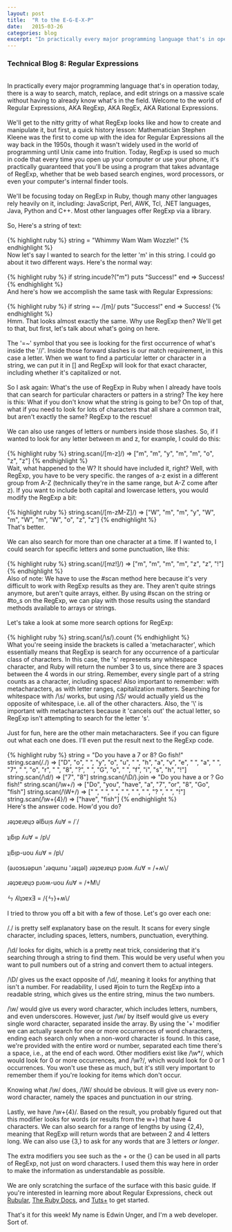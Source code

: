 ```yaml
---
layout: post
title:  "R to the E-G-E-X-P"
date:   2015-03-26
categories: blog
excerpt: "In practically every major programming language that's in operation today, there is a way to search, match, replace, and edit strings on a massive scale without having to already know what's in the field. Welcome to the world of Regular Expressions, AKA RegExp, AKA RegEx, AKA Rational Expressions."
---
```


<h3>Technical Blog 8: Regular Expressions</h3>
<br/>
In practically every major programming language that's in operation today, there is a way to search, match, replace, and edit strings on a massive scale without having to already know what's in the field. Welcome to the world of Regular Expressions, AKA RegExp, AKA RegEx, AKA Rational Expressions.
<br/>
<br/>
We'll get to the nitty gritty of what RegExp looks like and how to create and manipulate it, but first, a quick history lesson: Mathematician Stephen Kleene was the first to come up with the idea for Regular Expressions all the way back in the 1950s, though it wasn't widely used in the world of programming until Unix came into fruition. Today, RegExp is used so much in code that every time you open up your computer or use your phone, it's practically guaranteed that you'll be using a program that takes advantage of RegExp, whether that be web based search engines, word processors, or even your computer's internal finder tools.
<br/>
<br/>
We'll be focusing today on RegExp in Ruby, though many other languages rely heavily on it, including: JavaScript, Perl, AWK, Tcl, .NET languages, Java, Python and C++. Most other languages offer RegExp via a library.
<br/>
<br/>
So, Here's a string of text:
<br/>
<br/>
{% highlight ruby %}
  string = "Whimmy Wam Wam Wozzle!"
{% endhighlight %}
<br/>
Now let's say I wanted to search for the letter 'm' in this string. I could go about it two different ways. Here's the normal way:
<br/>
<br/>
{% highlight ruby %}
if string.incude?("m")
  puts "Success!"
end
  => Success!
{% endhighlight %}
<br/>
And here's how we accomplish the same task with Regular Expressions:
<br/>
<br/>
{% highlight ruby %}
if string =~ /[m]/
  puts "Success!"
end
  => Success!
{% endhighlight %}
<br/>
Hmm. That looks almost exactly the same. Why use RegExp then? We'll get to that, but first, let's talk about what's going on here.
<br/>
<br/>
The '=~' symbol that you see is looking for the first occurrence of what's inside the '//'. Inside those forward slashes is our match requirement, in this case a letter. When we want to find a particular letter or character in a string, we can put it in [] and RegExp will look for that exact character, including whether it's capitalized or not.
<br/>
<br/>
So I ask again: What's the use of RegExp in Ruby when I already have tools that can search for particular characters or patters in a string? The key here is this: What if you don't know what the string is going to be? On top of that, what if you need to look for lots of characters that all share a common trait, but aren't exactly the same? RegExp to the rescue!
<br/>
<br/>
We can also use ranges of letters or numbers inside those slashes. So, if I wanted to look for any letter between m and z, for example, I could do this:
<br/>
<br/>
{% highlight ruby %}
string.scan(/[m-z]/)
  => ["m", "m", "y", "m", "m", "o", "z", "z"]
{% endhighlight %}
<br/>
Wait, what happened to the W? It should have included it, right? Well, with RegExp, you have to be very specific. the ranges of a-z exist in a different group from A-Z (technically they're in the same range, but A-Z come after z). If you want to include both capital and lowercase letters, you would modify the RegExp a bit:
<br/>
<br/>
{% highlight ruby %}
string.scan(/[m-zM-Z]/)
  => ["W", "m", "m", "y", "W", "m", "W", "m", "W", "o", "z", "z"]
{% endhighlight %}
<br/>
That's better.
<br/>
<br/>
We can also search for more than one character at a time. If I wanted to, I could search for specific letters and some punctuation, like this:
<br/>
<br/>
{% highlight ruby %}
string.scan(/[mz!]/)
  => ["m", "m", "m", "m", "z", "z", "!"]
{% endhighlight %}
<br/>
Also of note: We have to use the #scan method here because it's very difficult to work with RegExp results as they are. They aren't quite strings anymore, but aren't quite arrays, either. By using #scan on the string or #to_s on the RegExp, we can play with those results using the standard methods available to arrays or strings.
<br/>
<br/>
Let's take a look at some more search options for RegExp:
<br/>
<br/>
{% highlight ruby %}
string.scan(/\s/).count
{% endhighlight %}
<br/>
What you're seeing inside the brackets is called a 'metacharacter', which essentially means that RegExp is search for any occurrence of a particular class of characters. In this case, the 's' represents any whitespace character, and Ruby will return the number 3 to us, since there are 3 spaces between the 4 words in our string. Remember, every single part of a string counts as a character, including spaces! Also important to remember: with metacharacters, as with letter ranges, capitalization matters. Searching for whitespace with /\s/ works, but using /\S/ would actually yield us the opposite of whitespace, i.e. all of the other characters. Also, the '\' is important with metacharacters because it 'cancels out' the actual letter, so RegExp isn't attempting to search for the letter 's'.
<br/>
<br/>
Just for fun, here are the other main metacharacters. See if you can figure out what each one does. I'll even put the result next to the RegExp code.
<br/>
<br/>
{% highlight ruby %}
string = "Do you have a 7 or 8? Go fish!"
string.scan(/./)
  => ["D", "o", " ", "y", "o", "u", " ", "h", "a", "v", "e", " ", "a", " ", "7", " ", "o", "r", " ", "8", "?", " ", "G", "o", " ", "f", "i", "s", "h", "!"]
string.scan(/\d/)
  => ["7", "8"]
string.scan(/\D/).join
  => "Do you have a  or ? Go fish!"
string.scan(/\w+/)
  => ["Do", "you", "have", "a", "7", "or", "8", "Go", "fish"]
string.scan(/\W+/)
  => [" ", " ", " ", " ", " ", " ", "? ", " ", "!"]
string.scan(/\w+{4}/)
  => ["have", "fish"]
{% endhighlight %}
<br/>
Here's the answer code. How'd you do?
<br/>
<br/>
ɹǝʇɔɐɹɐɥɔ ǝlƃuᴉs ʎu∀ = /˙/<br>
<br>
ʇᴉƃᴉp ʎu∀ = /p\/<br>
<br>
ʇᴉƃᴉp-uou ʎu∀ = /p\/<br>
<br>
(ǝɹoɔsɹǝpun 'ɹǝqɯnu 'ɹǝʇʇǝl) ɹǝʇɔɐɹɐɥɔ pɹoʍ ʎu∀ = /+ʍ\/<br>
<br>
ɹǝʇɔɐɹɐɥɔ pɹoʍ-uou ʎu∀ = /+M\/<br>
<br>
ㄣ ʎlʇɔɐxƎ = /{ㄣ}+ʍ\/<br>
<br/>
I tried to throw you off a bit with a few of those. Let's go over each one:
<br/>
<br/>
/./ is pretty self explanatory base on the result. It scans for every single character, including spaces, letters, numbers, punctuation, everything.
<br/>
<br/>
/\d/ looks for digits, which is a pretty neat trick, considering that it's searching through a string to find them. This would be very useful when you want to pull numbers out of a string and convert them to actual integers.
<br/>
<br/>
/\D/ gives us the exact opposite of /\d/, meaning it looks for anything that isn't a number. For readability, I used #join to turn the RegExp into a readable string, which gives us the entire string, minus the two numbers.
<br/>
<br/>
/\w/ would give us every word character, which includes letters, numbers, and even underscores. However, just /\w/ by itself would give us every single word character, separated inside the array. By using the '+' modifier we can actually search for one or more occurrences of word characters, ending each search only when a non-word character is found. In this case, we're provided with the entire word or number, separated each time there's a space, i.e., at the end of each word. Other modifiers exist like /\w*/, which would look for 0 or more occurrences, and /\w?/, which would look for 0 or 1 occurrences. You won't use these as much, but it's still very important to remember them if you're looking for items which don't occur.
<br/>
<br/>
Knowing what /\w/ does, /\W/ should be obvious. It will give us every non-word character, namely the spaces and punctuation in our string.
<br/>
<br/>
Lastly, we have /\w+{4}/. Based on the result, you probably figured out that this modifier looks for words (or results from the w+) that have 4 characters. We can also search for a range of lengths by using {2,4}, meaning that RegExp will return words that are between 2 and 4 letters long. We can also use {3,} to ask for any words that are 3 letters <em>or longer</em>.
<br/>
<br/>
The extra modifiers you see such as the + or the {} can be used in all parts of RegExp, not just on word characters. I used them this way here in order to make the information as understandable as possible.
<br/>
<br/>
We are only scratching the surface of the surface with this basic guide. If you're interested in learning more about Regular Expressions, check out <a href="http://rubular.com">Rubular</a>, <a href="http://ruby-doc.org/core-2.2.0/Regexp.html">The Ruby Docs</a>, and <a href="http://code.tutsplus.com/tutorials/ruby-for-newbies-regular-expressions--net-19812">Tuts+</a> to get started.
<br/>
<br/>
That's it for this week! My name is Edwin Unger, and I'm a web developer. Sort of.
